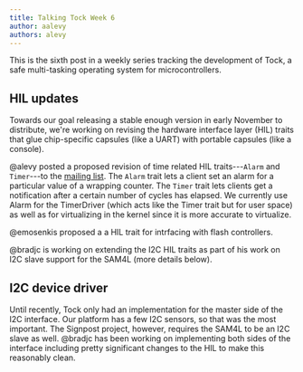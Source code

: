 ```yaml
---
title: Talking Tock Week 6
author: aalevy
authors: alevy
---
```


This is the sixth post in a weekly series tracking the development of Tock, a
safe multi-tasking operating system for microcontrollers.

## HIL updates

Towards our goal releasing a stable enough version in early November to
distribute, we're working on revising the hardware interface layer (HIL) traits
that glue chip-specific capsules (like a UART) with portable capsules (like a
console).

@alevy posted a proposed revision of time related HIL traits---`Alarm` and
`Timer`---to the [mailing
list](https://groups.google.com/forum/#!topic/tock-dev/-aAu9oVYhVA). The
`Alarm` trait lets a client set an alarm for a particular value of a wrapping
counter. The `Timer` trait lets clients get a notification after a certain
number of cycles has elapsed. We currently use Alarm for the TimerDriver (which
acts like the Timer trait but for user space) as well as for virtualizing in
the kernel since it is more accurate to virtualize.

@emosenkis proposed a a HIL trait for intrfacing with flash controllers.

@bradjc is working on extending the I2C HIL traits as part of his work on I2C
slave support for the SAM4L (more details below).

## I2C device driver

Until recently, Tock only had an implementation for the master side of the I2C
interface. Our platform has a few I2C sensors, so that was the most important.
The Signpost project, however, requires the SAM4L to be an I2C slave as well.
@bradjc has been working on implementing both sides of the interface including
pretty significant changes to the HIL to make this reasonably clean.

